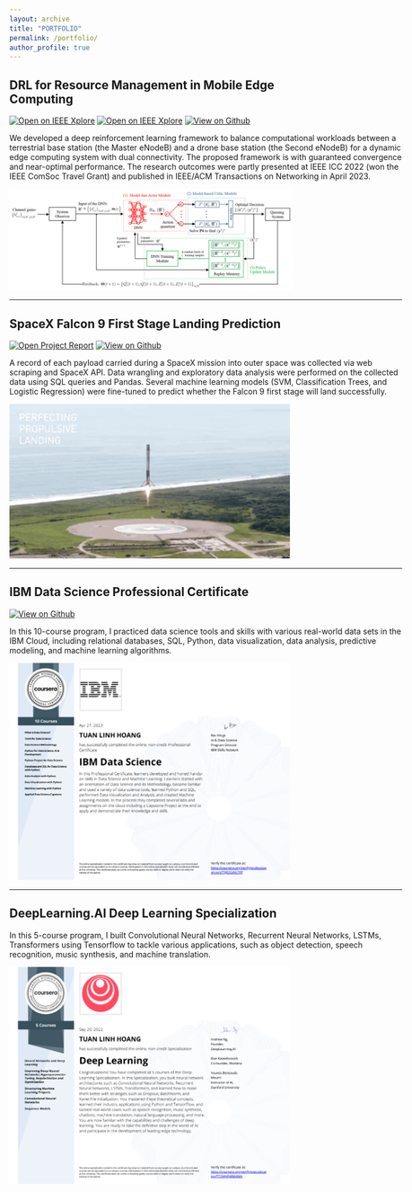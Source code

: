 ```yaml
---
layout: archive
title: "PORTFOLIO"
permalink: /portfolio/
author_profile: true
---
```


<!-- Google tag (gtag.js) -->
<script async src="https://www.googletagmanager.com/gtag/js?id=G-FTB71GTS1Y"></script>
<script>
  window.dataLayer = window.dataLayer || [];
  function gtag(){dataLayer.push(arguments);}
  gtag('js', new Date());

  gtag('config', 'G-FTB71GTS1Y');
</script>

<!-- {% include base_path %} -->


<!-- {% for post in site.portfolio %}
  {% include archive-single.html %}
{% endfor %} -->

## DRL for Resource Management in Mobile Edge Computing
[![Open on IEEE Xplore](https://img.shields.io/badge/PDF-View_on_IEEE_Xplore-blue?logo=adobe-acrobat-reader&logoColor=white)](https://ieeexplore.ieee.org/document/10102429) [![Open on IEEE Xplore](https://img.shields.io/badge/PDF-Preprint_on_TechRxiv-blue?logo=adobe-acrobat-reader&logoColor=white)](/files/TechRxiv-ToN-DualConnectivity.pdf) [![View on Github](https://img.shields.io/badge/GitHub-View_on_GitHub-red?logo=GitHub)](https://github.com/linhhoang-ex/edgecomputing-drl)
<p style='width:700px'>We developed a deep reinforcement learning framework to balance computational workloads between a terrestrial base station (the Master eNodeB) and a drone base station (the Second eNodeB) for a dynamic edge computing system with dual connectivity. The proposed framework is with guaranteed convergence and near-optimal performance. The research outcomes were partly presented at IEEE ICC 2022 (won the IEEE ComSoc Travel Grant) and published in IEEE/ACM Transactions on Networking in April 2023.</p>
<img src='/images/portfolio-ToN-methodology.png' width='700'>
<hr width="700px">

## SpaceX Falcon 9 First Stage Landing Prediction 
[![Open Project Report](https://img.shields.io/badge/PDF-Open_Project_Report-blue?logo=adobe-acrobat-reader&logoColor=white)](/files/ds-capstone-project-report.pdf) [![View on Github](https://img.shields.io/badge/GitHub-View_on_GitHub-red?logo=GitHub)](https://github.com/linhhoang-ex/SpaceX-Falcon9)

<p style='width:700px'>A record of each payload carried during a SpaceX mission into outer space was collected via web scraping and SpaceX API. Data wrangling and exploratory data analysis were performed on the collected data using SQL queries and Pandas. Several machine learning models (SVM, Classification Trees, and Logistic Regression) were fine-tuned to predict whether the Falcon 9 first stage will land successfully.</p>
<img src='/images/spacex-landing.gif' width='500'>
<hr width="700px">

## IBM Data Science Professional Certificate 
[![View on Github](https://img.shields.io/badge/GitHub-View_on_Github-red?logo=GitHub)](https://github.com/linhhoang-ex/ibm-ds-labs)
<p style='width:700px'>In this 10-course program, I practiced data science tools and skills with various real-world data sets in the IBM Cloud, including relational databases, SQL, Python, data visualization, data analysis, predictive modeling, and machine learning algorithms.</p>
<a href="https://www.coursera.org/account/accomplishments/specialization/certificate/T5J82G4VLTFP"><img src='/images/certi-ibm-ds.png' width='500'></a>
<hr width="700px">

## DeepLearning.AI Deep Learning Specialization
<p style='width:700px'>In this 5-course program, I built Convolutional Neural Networks, Recurrent Neural Networks, LSTMs, Transformers using Tensorflow to tackle various applications, such as object detection, speech recognition, music synthesis, and machine translation.</p>
<a href="https://www.coursera.org/account/accomplishments/specialization/certificate/TT2MHF48M4MA"><img src='/images/Certi-DL-Specialization.png' width='500'></a>
